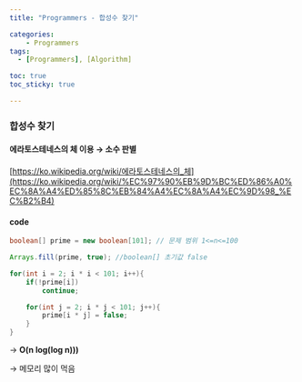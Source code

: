 ```yaml
---
title: "Programmers - 합성수 찾기"

categories:
    - Programmers
tags:
  - [Programmers], [Algorithm]

toc: true
toc_sticky: true

---
```

### 합성수 찾기
  
#### 에라토스테네스의 체 이용 → 소수 판별

[https://ko.wikipedia.org/wiki/에라토스테네스의_체](https://ko.wikipedia.org/wiki/%EC%97%90%EB%9D%BC%ED%86%A0%EC%8A%A4%ED%85%8C%EB%84%A4%EC%8A%A4%EC%9D%98_%EC%B2%B4)

#### code
```java
boolean[] prime = new boolean[101]; // 문제 범위 1<=n<=100

Arrays.fill(prime, true); //boolean[] 초기값 false

for(int i = 2; i * i < 101; i++){
    if(!prime[i])
        continue;

    for(int j = 2; i * j < 101; j++){
        prime[i * j] = false;
    }
}
```

→ **O(n log(log n)))**

→ 메모리 많이 먹음